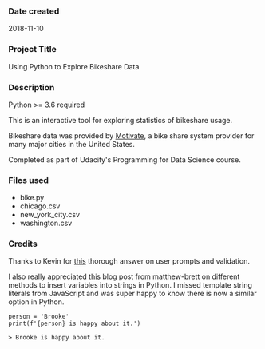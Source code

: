 ### Date created
2018-11-10

### Project Title
Using Python to Explore Bikeshare Data

### Description
Python >= 3.6 required

This is an interactive tool for exploring statistics of bikeshare usage.

Bikeshare data was provided by [Motivate](https://www.motivateco.com/), a bike share system provider for many major cities in the United States.

Completed as part of Udacity's Programming for Data Science course.

### Files used
- bike.py
- chicago.csv
- new_york_city.csv
- washington.csv

### Credits
Thanks to Kevin for [this](https://stackoverflow.com/questions/23294658/asking-the-user-for-input-until-they-give-a-valid-response/23294659#23294659) thorough answer on user prompts and validation.

I also really appreciated [this](https://matthew-brett.github.io/teaching/string_formatting.html) blog post from matthew-brett on different methods to insert variables into strings in Python. I missed template string literals from JavaScript and was super happy to know there is now a similar option in Python.

```
person = 'Brooke'
print(f'{person} is happy about it.')
```
`> Brooke is happy about it.`
